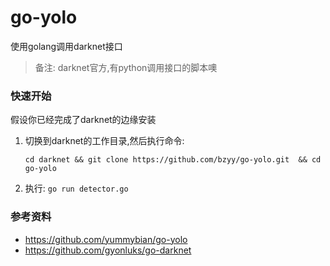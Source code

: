 # go-yolo
使用golang调用darknet接口

>备注: darknet官方,有python调用接口的脚本噢

### 快速开始
假设你已经完成了darknet的边缘安装
1. 切换到darknet的工作目录,然后执行命令:
    ```
    cd darknet && git clone https://github.com/bzyy/go-yolo.git  && cd go-yolo
    ```

2. 执行: `go run detector.go`


### 参考资料
+ https://github.com/yummybian/go-yolo
+ https://github.com/gyonluks/go-darknet
